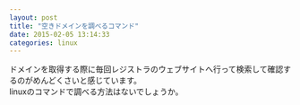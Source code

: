 ```yaml
---
layout: post
title: "空きドメインを調べるコマンド"
date: 2015-02-05 13:14:33
categories: linux
---
```

<p>ドメインを取得する際に毎回レジストラのウェブサイトへ行って検索して確認するのがめんどくさいと感じています。<br>
linuxのコマンドで調べる方法はないでしょうか。</p>
